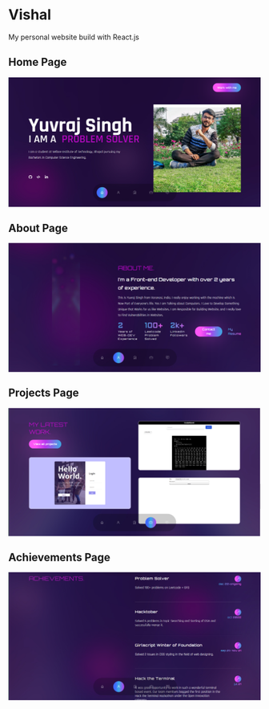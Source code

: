 # Vishal
My  personal website build with React.js

## Home Page
<img align="center" src="home.png">

## About Page
<img align="center" src="about me.png">

## Projects Page
<img align="center" src="projects.png">

## Achievements Page
<img align="center" src="achievements.png">
